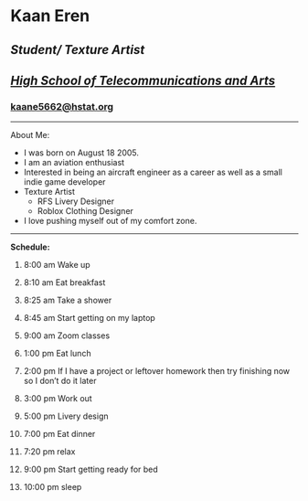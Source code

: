 # **Kaan Eren**

## _Student/ Texture Artist_

## _[High School of Telecommunications and Arts](http://hstat.org/)_

### **kaane5662@hstat.org**
---
About Me:  
* I was born on August 18 2005. 
* I am an aviation enthusiast
* Interested in being an aircraft engineer as a career as well as a small indie game developer
* Texture Artist  
  * RFS Livery Designer
  *  Roblox Clothing Designer
* I love pushing myself out of my comfort zone.

---  

**Schedule:**

1. 8:00 am Wake up

2. 8:10 am Eat breakfast

3. 8:25 am Take a shower

4. 8:45 am Start getting on my laptop

5. 9:00 am Zoom classes

6. 1:00 pm Eat lunch

7. 2:00 pm If I have a project or leftover homework then try finishing now so I don’t do it later

8. 3:00 pm Work out

9. 5:00 pm Livery design

10. 7:00 pm Eat dinner

11. 7:20 pm relax

12. 9:00 pm Start getting ready for bed

13. 10:00 pm sleep


